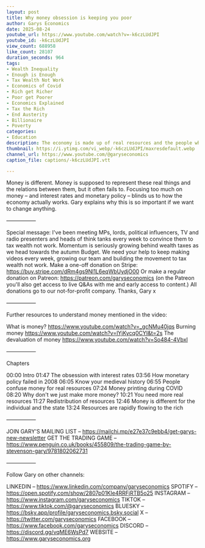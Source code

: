 ```yaml
---
layout: post
title: Why money obsession is keeping you poor
author: Garys Economics
date: 2025-08-24
youtube_url: https://www.youtube.com/watch?v=-k6czLUdJPI
youtube_id: -k6czLUdJPI
view_count: 688958
like_count: 28107
duration_seconds: 964
tags:
- Wealth Inequality
- Enough is Enough
- Tax Wealth Not Work
- Economics of Covid
- Rich get Richer
- Poor get Poorer
- Economics Explained
- Tax the Rich
- End Austerity
- Billionaire
- Poverty
categories:
- Education
description: The economy is made up of real resources and the people who produce and own them.
thumbnail: https://i.ytimg.com/vi_webp/-k6czLUdJPI/maxresdefault.webp
channel_url: https://www.youtube.com/@garyseconomics
caption_file: captions/-k6czLUdJPI.vtt

---
```


Money is different. Money is supposed to represent these real things and the relations between them, but it often fails to. Focusing too much on money – and interest rates and monetary policy – blinds us to how the economy actually works. Gary explains why this is so important if we want to change anything.

–––––––––––

Special message: I've been meeting MPs, lords, political influencers, TV and radio presenters and heads of think tanks every week to convince them to tax wealth not work. Momentum is seriously growing behind wealth taxes as we head towards the autumn Budget. We need your help to keep making videos every week, growing our team and building the movement to tax wealth not work. Make a one-off donation on Stripe: https://buy.stripe.com/dRm4gs9Nl1L6eqWbUydjO00 Or make a regular donation on Patreon: https://patreon.com/garyseconomics (on the Patreon you'll also get access to live Q&As with me and early access to content.) All donations go to our not-for-profit company. Thanks, Gary x

–––––––––––

Further resources to understand money mentioned in the video:

What is money? https://www.youtube.com/watch?v=_gcNMu40jqs 
Burning money https://www.youtube.com/watch?v=lYjKycq0CYI&t=2s
The devaluation of money https://www.youtube.com/watch?v=So484-4VbxI

–––––––––––

Chapters

00:00 Intro
01:47 The obsession with interest rates
03:56 How monetary policy failed in 2008
06:05 Know your medieval history
06:55 People confuse money for real resources
07:24 Money printing during COVID
08:20 Why don't we just make more money?
10:21 You need more real resources
11:27 Redistribution of resources
12:46 Money is different for the individual and the state
13:24 Resources are rapidly flowing to the rich

–––––––––––


JOIN GARY'S MAILING LIST – https://mailchi.mp/e27e37c9ebb4/get-garys-new-newsletter
GET THE TRADING GAME – https://www.penguin.co.uk/books/455809/the-trading-game-by-stevenson-gary/9781802062731 

–––––––––––

Follow Gary on other channels:

LINKEDIN – https://www.linkedin.com/company/garyseconomics
SPOTIFY – https://open.spotify.com/show/2807p01KIe4RRFjRTB5o25
INSTAGRAM – https://www.instagram.com/garyseconomics
TIKTOK – https://www.tiktok.com/@garyseconomics
BLUESKY – https://bsky.app/profile/garyseconomics.bsky.social
X – https://twitter.com/garyseconomics
FACEBOOK – https://www.facebook.com/garyseconomics
DISCORD – https://discord.gg/vqME6WsPd7
WEBSITE – https://www.garyseconomics.org
